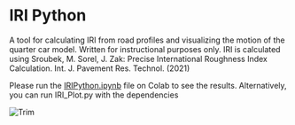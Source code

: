 # IRI Python
A tool for calculating IRI from road profiles and visualizing the motion of the quarter car model. Written for instructional purposes only. 
IRI is calculated using Sroubek, M. Sorel, J. Zak: Precise International Roughness Index Calculation. Int. J. Pavement Res. Technol. (2021) 

Please run the [IRIPython.ipynb](https://colab.research.google.com/github/egemenokte/PavementPython/blob/main/IRIPython/IRIPython.ipynb) file on Colab to see the results. Alternatively, you can run IRI_Plot.py with the dependencies

![Trim](https://github.com/egemenokte/PavementPython/assets/45702242/e82b8a6b-439a-4354-a32c-18e56ccff2da)

